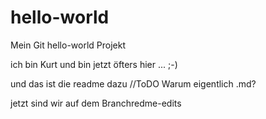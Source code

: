 # hello-world
Mein Git hello-world Projekt

ich bin Kurt und bin jetzt öfters hier ... ;-)

und das ist die readme dazu //ToDO Warum eigentlich .md?

jetzt sind wir auf dem Branchredme-edits
